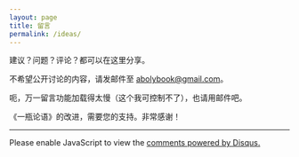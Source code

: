 ```yaml
---
layout: page
title: 留言
permalink: /ideas/
---
```


建议？问题？评论？都可以在这里分享。

不希望公开讨论的内容，请发邮件至 <a href="mailto:abolybook@gmail.com">abolybook@gmail.com</a>。

呃，万一留言功能加载得太慢（这个我可控制不了），也请用邮件吧。

《一瓶论语》的改进，需要您的支持。非常感谢！

---

<div id="disqus_thread"></div>
<script>
    var disqus_config = function () {
        this.page.url = "http://www.abolybook.org/ideas/";  // Replace PAGE_URL with your page's canonical URL variable
        this.page.identifier = "abolybook_ideas"; // Replace PAGE_IDENTIFIER with your page's unique identifier variable
    };
    (function() {  // DON'T EDIT BELOW THIS LINE
        var d = document, s = d.createElement('script');
        
        s.src = '//abolybook.disqus.com/embed.js';
        
        s.setAttribute('data-timestamp', +new Date());
        (d.head || d.body).appendChild(s);
    })();
</script>
<noscript>Please enable JavaScript to view the <a href="https://disqus.com/?ref_noscript" rel="nofollow">comments powered by Disqus.</a></noscript>
